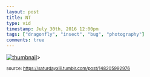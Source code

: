 ```yaml
---
layout: post
title: NT
type: vid
timestamp: July 30th, 2016 12:00pm
tags: ["dragonfly", "insect", "bug", "photography"]
comments: true
---
```

[![thumbnail](http://i3.ytimg.com/vi/F1OCxK_UejQ/hqdefault.jpg)](https://www.youtube.com/watch?v=F1OCxK_UejQ)>
  
<small>source: https://saturdayxiii.tumblr.com/post/148205992976</small>
